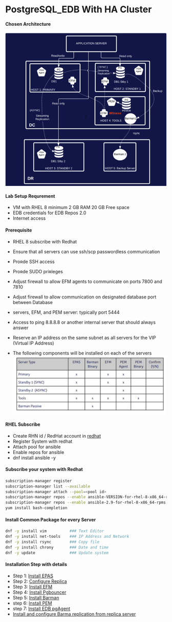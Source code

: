 # PostgreSQL_EDB With HA Cluster 

#### Chosen Architecture
![Architecture](ss/prereq_arch.png)

#### Lab Setup Requrement 
- VM with RHEL 8 minimum 2 GB RAM 20 GB Free space 
- EDB credentials for EDB Repos 2.0
- Internet access 

#### Prerequisite
- RHEL 8 subscribe with Redhat 
- Ensure that all servers can use ssh/scp passwordless communication
- Proʀde SSH access
- Proʀde SUDO priʀleges
- Adjust firewall to allow EFM agents to communicate on ports 7800 and 7810
- Adjust firewall to allow communication on designated database port between Database
- servers, EFM, and PEM server: typically port 5444
- Access to ping 8.8.8.8 or another internal server that should always answer
- Reserve an IP address on the same subnet as all servers for the VIP (Virtual IP Address)

- The following components will be installed on each of the servers
![Components](ss/prereq1.png)


#### RHEL Subscribe

-   Create RHN id / RedHat account in [redhat](https://www.redhat.com/)
-   Register System with redhat
-   Attach pool for ansible
-   Enable repos for ansible
-   dnf install ansible -y

#### Subscribe your system with Redhat
```sh
subscription-manager register
subscription-manager list --available
subscription-manager attach --pool=<pool id>
subscription-manager repos --enable ansible-VERSION-for-rhel-8-x86_64-rpms
subscription-manager repos --enable ansible-2.9-for-rhel-8-x86_64-rpms
yum install bash-completion
```
#### Install Common Package for every Server 
```sh
dnf -y install vim          ### Text Editor
dnf -y install net-tools    ### IP Address and Network 
dnf -y install rsync        ### Copy file 
dnf -y install chrony       ### Date and time 
dnf -y update               ### Update system 
```

#### Installation Step with details 
- Step 1: [Install EPAS](https://github.com/oralinnet/PostgreSQL_EDB/blob/main/Install/Install_EPAS.md)
- Step 2: [Configure Replica](https://github.com/oralinnet/PostgreSQL_EDB/blob/main/Install/EPAS_Replica.md)
- Step 3: [Install EFM](https://github.com/oralinnet/PostgreSQL_EDB/blob/main/Install/EFM_Install.md)
- Step 4: [Install Pgbouncer](https://github.com/oralinnet/PostgreSQL_EDB/blob/main/Install/EDB_Pgbouncer_Install.md)
- Step 5: [Install Barman](https://github.com/oralinnet/PostgreSQL_EDB/blob/main/Install/Barman_install.md)
- step 6: [Install PEM](https://github.com/oralinnet/PostgreSQL_EDB/blob/main/Install/EDB_PEM_Install.md)
- step 7: [Install EDB pgAgent](https://github.com/oralinnet/PostgreSQL_EDB/blob/main/Install/Install_EDB_pgAgent.md)
- [Install and configure Barma replication from replica server](https://github.com/oralinnet/PostgreSQL_EDB/blob/main/Install/Barman_stream_replication.md)
